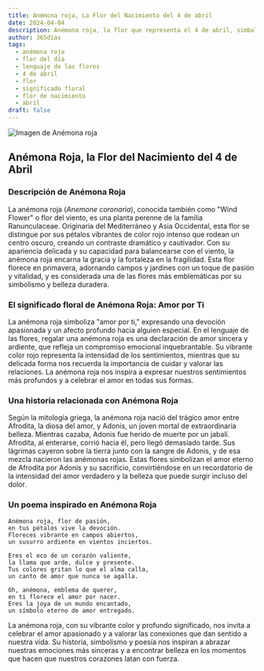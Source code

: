 ```yaml
---
title: Anémona roja, La Flor del Nacimiento del 4 de abril
date: 2024-04-04
description: Anémona roja, la flor que representa el 4 de abril, simboliza Amor por ti. Descubre su fascinante historia, significado en el lenguaje de las flores y una poesía que celebra su belleza.
author: 365días
tags:
  - anémona roja
  - flor del día
  - lenguaje de las flores
  - 4 de abril
  - flor
  - significado floral
  - flor de nacimiento
  - abril
draft: false
---
```




![Imagen de Anémona roja](https://cdn.pixabay.com/photo/2017/06/23/03/45/anemone-2433412_640.png#center)


## Anémona Roja, la Flor del Nacimiento del 4 de Abril

### Descripción de Anémona Roja

La anémona roja (_Anemone coronaria_), conocida también como "Wind Flower" o flor del viento, es una planta perenne de la familia Ranunculaceae. Originaria del Mediterráneo y Asia Occidental, esta flor se distingue por sus pétalos vibrantes de color rojo intenso que rodean un centro oscuro, creando un contraste dramático y cautivador. Con su apariencia delicada y su capacidad para balancearse con el viento, la anémona roja encarna la gracia y la fortaleza en la fragilidad. Esta flor florece en primavera, adornando campos y jardines con un toque de pasión y vitalidad, y es considerada una de las flores más emblemáticas por su simbolismo y belleza duradera.

### El significado floral de Anémona Roja: Amor por Ti

La anémona roja simboliza "amor por ti," expresando una devoción apasionada y un afecto profundo hacia alguien especial. En el lenguaje de las flores, regalar una anémona roja es una declaración de amor sincera y ardiente, que refleja un compromiso emocional inquebrantable. Su vibrante color rojo representa la intensidad de los sentimientos, mientras que su delicada forma nos recuerda la importancia de cuidar y valorar las relaciones. La anémona roja nos inspira a expresar nuestros sentimientos más profundos y a celebrar el amor en todas sus formas.

### Una historia relacionada con Anémona Roja

Según la mitología griega, la anémona roja nació del trágico amor entre Afrodita, la diosa del amor, y Adonis, un joven mortal de extraordinaria belleza. Mientras cazaba, Adonis fue herido de muerte por un jabalí. Afrodita, al enterarse, corrió hacia él, pero llegó demasiado tarde. Sus lágrimas cayeron sobre la tierra junto con la sangre de Adonis, y de esa mezcla nacieron las anémonas rojas. Estas flores simbolizan el amor eterno de Afrodita por Adonis y su sacrificio, convirtiéndose en un recordatorio de la intensidad del amor verdadero y la belleza que puede surgir incluso del dolor.

### Un poema inspirado en Anémona Roja

```
Anémona roja, flor de pasión,  
en tus pétalos vive la devoción.  
Floreces vibrante en campos abiertos,  
un susurro ardiente en vientos inciertos.  

Eres el eco de un corazón valiente,  
la llama que arde, dulce y presente.  
Tus colores gritan lo que el alma calla,  
un canto de amor que nunca se agalla.  

Oh, anémona, emblema de querer,  
en ti florece el amor por nacer.  
Eres la joya de un mundo encantado,  
un símbolo eterno de amor entregado.  
```

La anémona roja, con su vibrante color y profundo significado, nos invita a celebrar el amor apasionado y a valorar las conexiones que dan sentido a nuestra vida. Su historia, simbolismo y poesía nos inspiran a abrazar nuestras emociones más sinceras y a encontrar belleza en los momentos que hacen que nuestros corazones latan con fuerza.
